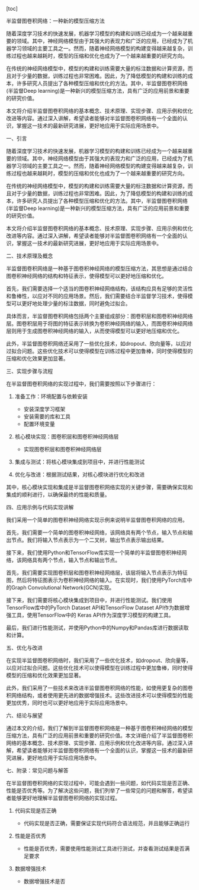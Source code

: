 
[toc]                    
                
                
半监督图卷积网络：一种新的模型压缩方法

随着深度学习技术的快速发展，机器学习模型的构建和训练已经成为一个越来越重要的领域。其中，神经网络模型由于其强大的表现力和广泛的应用，已经成为了机器学习领域的主要工具之一。然而，随着神经网络模型的构建变得越来越复杂，训练过程也越来越耗时，模型的压缩和优化也成为了一个越来越重要的研究方向。

在传统的神经网络模型中，模型的构建和训练需要大量的标注数据和计算资源，而且对于少量的数据，训练过程也非常困难。因此，为了降低模型的构建和训练的成本，许多研究人员提出了各种模型压缩和优化的方法。其中，半监督图卷积网络(半监督Deep learning)是一种新兴的模型压缩方法，具有广泛的应用前景和重要的研究价值。

本文将介绍半监督图卷积网络的基本概念、技术原理、实现步骤、应用示例和优化改进等内容。通过深入讲解，希望读者能够对半监督图卷积网络有一个全面的认识，掌握这一技术的最新研究进展，更好地应用于实际应用场景中。

一、引言

随着深度学习技术的快速发展，机器学习模型的构建和训练已经成为一个越来越重要的领域。其中，神经网络模型由于其强大的表现力和广泛的应用，已经成为了机器学习领域的主要工具之一。然而，随着神经网络模型的构建变得越来越复杂，训练过程也越来越耗时，模型的压缩和优化也成为了一个越来越重要的研究方向。

在传统的神经网络模型中，模型的构建和训练需要大量的标注数据和计算资源，而且对于少量的数据，训练过程也非常困难。因此，为了降低模型的构建和训练的成本，许多研究人员提出了各种模型压缩和优化的方法。其中，半监督图卷积网络(半监督Deep learning)是一种新兴的模型压缩方法，具有广泛的应用前景和重要的研究价值。

本文将介绍半监督图卷积网络的基本概念、技术原理、实现步骤、应用示例和优化改进等内容。通过深入讲解，希望读者能够对半监督图卷积网络有一个全面的认识，掌握这一技术的最新研究进展，更好地应用于实际应用场景中。

二、技术原理及概念

半监督图卷积网络是一种基于图卷积神经网络的模型压缩方法，其思想是通过结合图卷积神经网络的结构和特征表示，使得模型可以更好地压缩和优化。

首先，我们需要选择一个适当的图卷积神经网络结构，该结构应具有足够的灵活性和鲁棒性，以应对不同的应用场景。然后，我们需要结合半监督学习技术，使得模型可以更好地处理少量的标注数据，同时避免过拟合。

具体而言，半监督图卷积网络包括两个主要组成部分：图卷积层和图卷积神经网络层。图卷积层用于将图的特征表示转换为卷积神经网络的输入，而图卷积神经网络层则用于生成图卷积神经网络的输入，从而使得模型可以更好地压缩和优化。

此外，半监督图卷积网络还采用了一些优化技术，如dropout、欣向量等，以应对过拟合问题。这些优化技术可以使得模型在训练过程中更加鲁棒，同时使得模型的压缩和优化效果更加显著。

三、实现步骤与流程

在半监督图卷积网络的实现过程中，我们需要按照以下步骤进行：

1. 准备工作：环境配置与依赖安装
   - 安装深度学习框架
   - 安装需要的库和工具
   - 配置环境变量

2. 核心模块实现：图卷积层和图卷积神经网络层
   - 实现图卷积层和图卷积神经网络层

3. 集成与测试：将核心模块集成到项目中，并进行性能测试

4. 优化与改进：根据测试结果，对核心模块进行优化和改进

其中，核心模块实现和集成是半监督图卷积网络实现的关键步骤，需要确保实现和集成的顺利进行，以确保最终的性能和质量。

四、应用示例与代码实现讲解

我们采用一个简单的图卷积神经网络实现示例来说明半监督图卷积网络的应用。

首先，我们需要一个简单的图卷积神经网络，该网络具有两个节点，输入节点和输出节点。我们将输入节点表示为一个二叉树，输出节点表示输出结果。

接下来，我们使用Python和TensorFlow库实现一个简单的半监督图卷积神经网络，该网络具有两个节点，输入节点和输出节点。

首先，我们需要实现图卷积层和图卷积神经网络层，该层将输入节点表示为特征图，然后将特征图表示为卷积神经网络的输入。在实现时，我们使用PyTorch库中的Graph Convolutional Network(GCN)实现。

接下来，我们需要将核心模块集成到项目中，并进行性能测试。我们使用TensorFlow库中的PyTorch Dataset API和TensorFlow Dataset API作为数据增强工具，使用TensorFlow中的 Keras API作为深度学习模型的构建工具。

最后，我们进行性能测试，并使用Python中的Numpy和Pandas库进行数据读取和计算。

五、优化与改进

在实现半监督图卷积网络时，我们采用了一些优化技术，如dropout、欣向量等，以应对过拟合问题。这些优化技术可以使得模型在训练过程中更加鲁棒，同时使得模型的压缩和优化效果更加显著。

此外，我们采用了一些技术来改进半监督图卷积网络的性能，如使用更复杂的图卷积网络结构，或者使用更先进的数据增强技术。这些改进技术可以使得模型的性能更加优秀，同时也可以更好地应用于实际应用场景中。

六、结论与展望

通过本文的介绍，我们了解到半监督图卷积网络是一种基于图卷积神经网络的模型压缩方法，具有广泛的应用前景和重要的研究价值。本文详细介绍了半监督图卷积网络的基本概念、技术原理、实现步骤、应用示例和优化改进等内容。通过深入讲解，希望读者能够对半监督图卷积网络有一个全面的认识，掌握这一技术的最新研究进展，更好地应用于实际应用场景中。

七、附录：常见问题与解答

在半监督图卷积网络的实现过程中，可能会遇到一些问题，如代码实现是否正确、性能是否优秀等。为了解决这些问题，我们列举了一些常见的问题和解答，希望读者能够更好地理解半监督图卷积网络的实现过程。

1. 代码实现是否正确
   - 代码实现是否正确，需要保证实现代码符合语法规范，并且能够正确运行

2. 性能是否优秀
   - 性能是否优秀，需要使用性能测试工具进行测试，并查看测试结果是否满足要求

3. 数据增强技术
   - 数据增强技术是否

